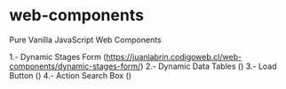 # web-components
Pure Vanilla JavaScript Web Components

1.- Dynamic Stages Form (https://juanlabrin.codigoweb.cl/web-components/dynamic-stages-form/)
2.- Dynamic Data Tables ()
3.- Load Button ()
4.- Action Search Box ()
